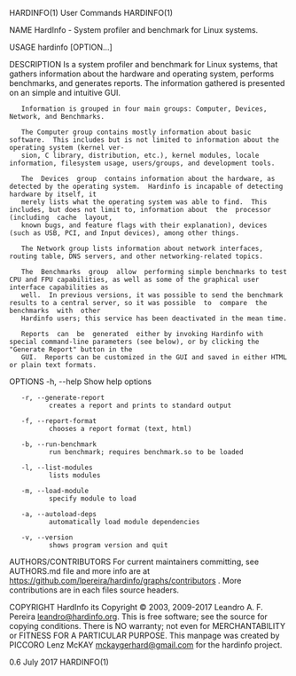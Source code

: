 HARDINFO(1)                                                                 User Commands                                                                HARDINFO(1)

NAME
       HardInfo - System profiler and benchmark for Linux systems.

USAGE
       hardinfo [OPTION...]

DESCRIPTION
       Is  a  system  profiler and benchmark for Linux systems, that gathers information about the hardware and operating system, performs benchmarks, and generates
       reports.  The information gathered is presented on an simple and intuitive GUI.

       Information is grouped in four main groups: Computer, Devices, Network, and Benchmarks.

       The Computer group contains mostly information about basic software.  This includes but is not limited to information about the operating system (kernel ver‐
       sion, C library, distribution, etc.), kernel modules, locale information, filesystem usage, users/groups, and development tools.

       The  Devices  group  contains information about the hardware, as detected by the operating system.  Hardinfo is incapable of detecting hardware by itself, it
       merely lists what the operating system was able to find.  This includes, but does not limit to, information about  the  processor  (including  cache  layout,
       known bugs, and feature flags with their explanation), devices (such as USB, PCI, and Input devices), among other things.

       The Network group lists information about network interfaces, routing table, DNS servers, and other networking-related topics.

       The  Benchmarks  group  allow  performing simple benchmarks to test CPU and FPU capabilities, as well as some of the graphical user interface capabilities as
       well.  In previous versions, it was possible to send the benchmark results to a central server, so it was possible  to  compare  the  benchmarks  with  other
       Hardinfo users; this service has been deactivated in the mean time.

       Reports  can  be  generated  either by invoking Hardinfo with special command-line parameters (see below), or by clicking the "Generate Report" button in the
       GUI.  Reports can be customized in the GUI and saved in either HTML or plain text formats.

OPTIONS
       -h, --help
              Show help options

       -r, --generate-report
              creates a report and prints to standard output

       -f, --report-format
              chooses a report format (text, html)

       -b, --run-benchmark
              run benchmark; requires benchmark.so to be loaded

       -l, --list-modules
              lists modules

       -m, --load-module
              specify module to load

       -a, --autoload-deps
              automatically load module dependencies

       -v, --version
              shows program version and quit

AUTHORS/CONTRIBUTORS
       For current maintainers committing, see AUTHORS.md file and more info are at https://github.com/lpereira/hardinfo/graphs/contributors .   More  contributions
       are in each files source headers.

COPYRIGHT
       HardInfo  its Copyright © 2003, 2009-2017 Leandro A. F. Pereira <leandro@hardinfo.org>.  This is free software; see the source for copying conditions.  There
       is NO warranty; not even for MERCHANTABILITY or FITNESS FOR A PARTICULAR PURPOSE.  This manpage was created by PICCORO  Lenz  McKAY  <mckaygerhard@gmail.com>
       for the hardinfo project.

0.6                                                                           July 2017                                                                  HARDINFO(1)
